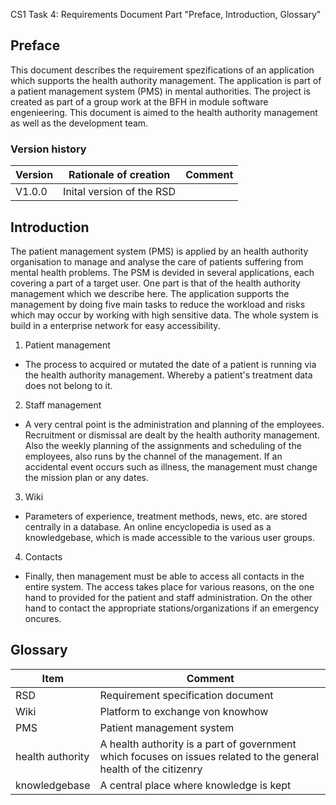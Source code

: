 CS1 Task 4: Requirements Document Part "Preface, Introduction, Glossary"

## Preface
This document describes the requirement spezifications of an application which supports the health authority management. The application is part of a patient management system (PMS) in mental authorities. The project is created as part of a group work at the BFH in module software engenieering.
This document is aimed to the health authority management as well as the development team.

### Version history

| Version |  Rationale of creation                 | Comment                                    |
|---------|-----------------------------------------|--------------------------------------------|
| V1.0.0  | Inital version of the RSD               |                                            |


## Introduction 
The patient management system (PMS) is applied by an health authority organisation to manage and analyse the care of patients suffering from mental health problems. The PSM is devided in several applications, each covering a part of a target user.
One part is that of the health authority management which we describe here.
The application supports the management by doing five main tasks to reduce the workload and risks which may occur by working with high sensitive data.
The whole system is build in a enterprise network for easy accessibility.

1. Patient management
* The process to acquired or mutated the date of a patient is running via the health authority management. Whereby a patient's treatment data does not belong to it.
2. Staff management
* A very central point is the administration and planning of the employees. Recruitment or dismissal are dealt by the health authority management. Also the weekly planning of the assignments and scheduling of the employees, also runs by the channel of the management. If an accidental event occurs such as illness, the management must change the mission plan or any dates.
3. Wiki
* Parameters of experience, treatment methods, news, etc. are stored centrally in a database. An online encyclopedia is used as a knowledgebase, which is made accessible to the various user groups.
4. Contacts
* Finally, then management must be able to access all contacts in the entire system. The access takes place for various reasons, on the one hand to provided for the patient and staff administration. On the other hand to contact the appropriate stations/organizations if an emergency oncures.

## Glossary 
| Item | Comment                                        |
---------|---------------------------------------------------------------------|
| RSD     |   Requirement specification document                                  |   
| Wiki     |   Platform to exchange von knowhow                             |   
| PMS     |   Patient management system                                  |   
| health authority|   A health authority is a part of government which focuses on issues related to the general health of the citizenry |   
| knowledgebase  |  A central place where knowledge is kept             |
